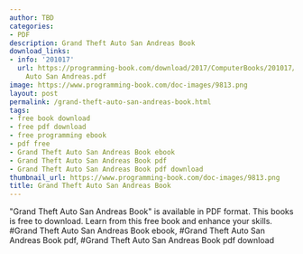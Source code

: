 ```yaml
---
author: TBD
categories:
- PDF
description: Grand Theft Auto San Andreas Book
download_links:
- info: '201017'
  url: https://programming-book.com/download/2017/ComputerBooks/201017/Grand Theft
    Auto San Andreas.pdf
image: https://www.programming-book.com/doc-images/9813.png
layout: post
permalink: /grand-theft-auto-san-andreas-book.html
tags:
- free book download
- free pdf download
- free programming ebook
- pdf free
- Grand Theft Auto San Andreas Book ebook
- Grand Theft Auto San Andreas Book pdf
- Grand Theft Auto San Andreas Book pdf download
thumbnail_url: https://www.programming-book.com/doc-images/9813.png
title: Grand Theft Auto San Andreas Book
---
```


 
<div class="item-desc text-justify">
  "Grand Theft Auto San Andreas Book" is available in PDF format. This books is free to download. Learn from this free book and enhance your skills.
  <br>
  #Grand Theft Auto San Andreas Book ebook, #Grand Theft Auto San Andreas Book pdf, #Grand Theft Auto San Andreas Book pdf download
</div>
